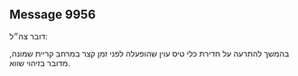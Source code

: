 ## Message 9956

דובר צה״ל:

בהמשך להתרעה על חדירת כלי טיס עוין שהופעלה לפני זמן קצר במרחב קריית שמונה, מדובר בזיהוי שווא.

